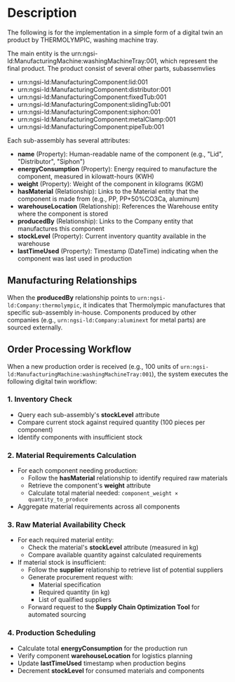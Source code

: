 # Description

The following is for the implementation in a simple form of a digital twin an product by THERMOLYMPIC, washing machine tray.

The main entity is the urn:ngsi-ld:ManufacturingMachine:washingMachineTray:001, which represent the final product. The product consist of several other parts, subassemvlies
- urn:ngsi-ld:ManufacturingComponent:lid:001
- urn:ngsi-ld:ManufacturingComponent:distributor:001
- urn:ngsi-ld:ManufacturingComponent:fixedTub:001
- urn:ngsi-ld:ManufacturingComponent:slidingTub:001
- urn:ngsi-ld:ManufacturingComponent:siphon:001
- urn:ngsi-ld:ManufacturingComponent:metalClamp:001
- urn:ngsi-ld:ManufacturingComponent:pipeTub:001


Each sub-assembly has several attributes:

- **name** (Property): Human-readable name of the component (e.g., "Lid", "Distributor", "Siphon")
- **energyConsumption** (Property): Energy required to manufacture the component, measured in kilowatt-hours (KWH)
- **weight** (Property): Weight of the component in kilograms (KGM)
- **hasMaterial** (Relationship): Links to the Material entity that the component is made from (e.g., PP, PP+50%CO3Ca, aluminum)
- **warehouseLocation** (Relationship): References the Warehouse entity where the component is stored
- **producedBy** (Relationship): Links to the Company entity that manufactures this component
- **stockLevel** (Property): Current inventory quantity available in the warehouse
- **lastTimeUsed** (Property): Timestamp (DateTime) indicating when the component was last used in production

## Manufacturing Relationships

When the **producedBy** relationship points to `urn:ngsi-ld:Company:thermolympic`, it indicates that Thermolympic manufactures that specific sub-assembly in-house. Components produced by other companies (e.g., `urn:ngsi-ld:Company:aluminext` for metal parts) are sourced externally.

## Order Processing Workflow

When a new production order is received (e.g., 100 units of `urn:ngsi-ld:ManufacturingMachine:washingMachineTray:001`), the system executes the following digital twin workflow:

### 1. **Inventory Check**
   - Query each sub-assembly's **stockLevel** attribute
   - Compare current stock against required quantity (100 pieces per component)
   - Identify components with insufficient stock

### 2. **Material Requirements Calculation**
   - For each component needing production:
     - Follow the **hasMaterial** relationship to identify required raw materials
     - Retrieve the component's **weight** attribute
     - Calculate total material needed: `component_weight × quantity_to_produce`
   - Aggregate material requirements across all components

### 3. **Raw Material Availability Check**
   - For each required material entity:
     - Check the material's **stockLevel** attribute (measured in kg)
     - Compare available quantity against calculated requirements
   - If material stock is insufficient:
     - Follow the **supplier** relationship to retrieve list of potential suppliers
     - Generate procurement request with:
       - Material specification
       - Required quantity (in kg)
       - List of qualified suppliers
     - Forward request to the **Supply Chain Optimization Tool** for automated sourcing

### 4. **Production Scheduling**
   - Calculate total **energyConsumption** for the production run
   - Verify component **warehouseLocation** for logistics planning
   - Update **lastTimeUsed** timestamp when production begins
   - Decrement **stockLevel** for consumed materials and components
